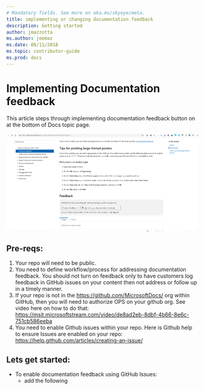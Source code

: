 ```yaml
---
# Mandatory fields. See more on aka.ms/skyeye/meta.
title: implementing or changing documentation feedback
description: Getting started 
author: jmazzotta
ms.author: joemaz
ms.date: 08/11/2018
ms.topic: contributor-guide
ms.prod: docs
---
```

# Implementing Documentation feedback

This article steps through implementing documentation feedback button on at the bottom of Docs topic page.

![feedback.png](feedback.png)

## Pre-reqs:
1. Your repo will need to be public.  
2. You need to define workflow/process for addressing documentation feedback. You should not turn on feedback only to have customers log feedback in GitHub issues on your content then not address or follow up in a timely manner. 
3. If your repo is not in the https://github.com/MicrosoftDocs/ org within GitHub, then you will need to authorize OPS on your github org. See video here on how to do that: https://msit.microsoftstream.com/video/de8ad2eb-8dbf-4b66-8e6c-751cb586eeba
4. You need to enable Github issues within your repo. Here is Github help to ensure Issues are enabled on your repo: https://help.github.com/articles/creating-an-issue/ 

## Lets get started:
 -  To enable documentation feedback using GitHub Issues:
     - add the following 